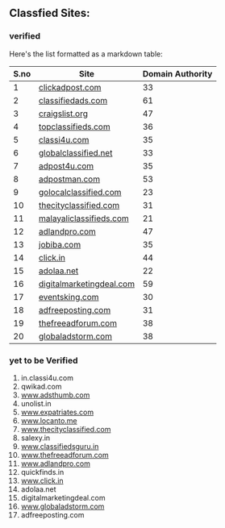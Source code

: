 ## Classfied Sites:

### verified

Here's the list formatted as a markdown table:


| S.no  | Site                        | Domain Authority |
|----|---------------------------------------|------------------|
| 1  | [clickadpost.com](https://www.clickadpost.com)           | 33 |
| 2  | [classifiedads.com](https://www.classifiedads.com)       | 61 |
| 3  | [craigslist.org](https://www.craigslist.org)             | 47 |
| 4  | [topclassifieds.com](https://www.topclassifieds.com)     | 36 |
| 5  | [classi4u.com](https://www.classi4u.com)                 | 35 |
| 6  | [globalclassified.net](https://www.globalclassified.net) | 33 |
| 7  | [adpost4u.com](https://www.adpost4u.com)                 | 35 |
| 8  | [adpostman.com](https://www.adpostman.com)               | 53 |
| 9  | [golocalclassified.com](https://www.golocalclassified.com) | 23 |
| 10 | [thecityclassified.com](https://www.thecityclassified.com) | 31 |
| 11 | [malayaliclassifieds.com](https://www.malayaliclassifieds.com) | 21 |
| 12 | [adlandpro.com](https://www.adlandpro.com)               | 47 |
| 13 | [jobiba.com](https://www.jobiba.com)                     | 35 |
| 14 | [click.in](https://www.click.in)                         | 44 |
| 15 | [adolaa.net](https://www.adolaa.net)                     | 22 |
| 16 | [digitalmarketingdeal.com](https://www.digitalmarketingdeal.com) | 59 |
| 17 | [eventsking.com](https://www.eventsking.com)             | 30 |
| 18 | [adfreeposting.com](https://www.adfreeposting.com)       | 31 |
| 19 | [thefreeadforum.com](https://www.thefreeadforum.com)     | 38 |
| 20 | [globaladstorm.com](https://www.globaladstorm.com)       | 38 |



### yet to be Verified

1. in.classi4u.com
2. qwikad.com
3. www.adsthumb.com
4. unolist.in
5. www.expatriates.com
6. www.locanto.me
7. www.thecityclassified.com
8. salexy.in
9. www.classifiedsguru.in
10. www.thefreeadforum.com
11. www.adlandpro.com
12. quickfinds.in
13. www.click.in
14. adolaa.net
15. digitalmarketingdeal.com
16. www.globaladstorm.com
17. adfreeposting.com	

